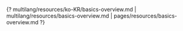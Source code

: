 {? multilang/resources/ko-KR/basics-overview.md | multilang/resources/basics-overview.md | pages/resources/basics-overview.md ?}
